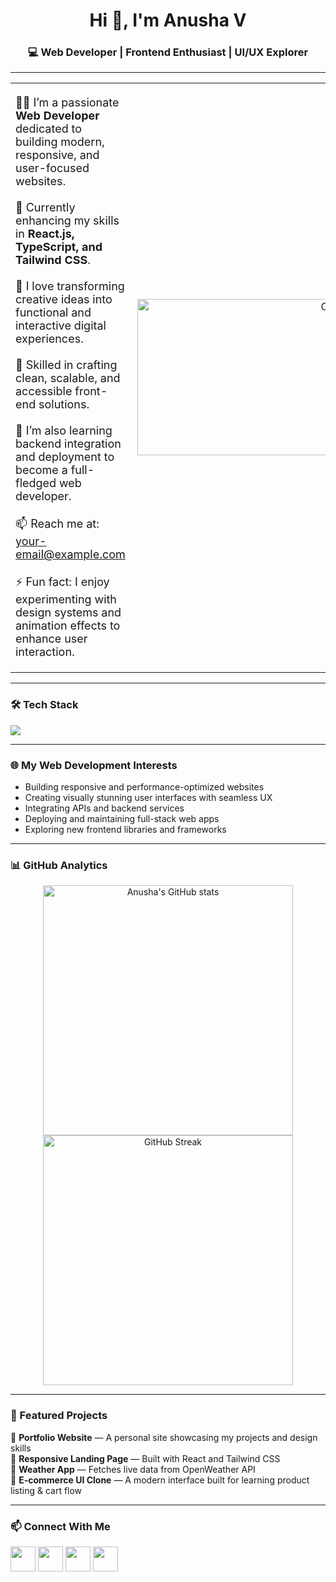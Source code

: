 <h1 align="center">Hi 👋, I'm Anusha V</h1>

<h3 align="center">💻 Web Developer | Frontend Enthusiast | UI/UX Explorer</h3>

---

<table>
  <tr>
    <td width="60%" align="left" valign="top">
      <p style="font-size:18px;">
        👩‍💻 I’m a passionate <b>Web Developer</b> dedicated to building modern, responsive, and user-focused websites.<br><br>
        🌱 Currently enhancing my skills in <b>React.js, TypeScript, and Tailwind CSS</b>.<br><br>
        🎨 I love transforming creative ideas into functional and interactive digital experiences.<br><br>
        🔧 Skilled in crafting clean, scalable, and accessible front-end solutions.<br><br>
        🚀 I’m also learning backend integration and deployment to become a full-fledged web developer.<br><br>
        📫 Reach me at: <a href="mailto:your-email@example.com">your-email@example.com</a><br><br>
        ⚡ Fun fact: I enjoy experimenting with design systems and animation effects to enhance user interaction.
      </p>
    </td>
    <td width="40%" align="right">
      <img align="right" alt="Coding" width="350" height="250" src="https://media0.giphy.com/media/v1.Y2lkPTc5MGI3NjExMGsyZGp0c3JzbXB6NzJreG1zdjdrOGM1bXdydW9wZ3VrczJjZmJ3NSZlcD12MV9pbnRlcm5hbF9naWZfYnlfaWQmY3Q9Zw/LMcB8XospGZO8UQq87/giphy.gif">
    </td>
  </tr>
</table>

---

### 🛠️ Tech Stack
<p align="left">
  <img src="https://skillicons.dev/icons?i=html,css,js,react,tailwind,bootstrap,nodejs,express,mongodb,git,github,vscode,figma" />
</p>

---

### 🌐 My Web Development Interests
- Building responsive and performance-optimized websites  
- Creating visually stunning user interfaces with seamless UX  
- Integrating APIs and backend services  
- Deploying and maintaining full-stack web apps  
- Exploring new frontend libraries and frameworks  

---

### 📊 GitHub Analytics
<p align="center">
  <img src="https://github-readme-stats.vercel.app/api?username=anushav&show_icons=true&theme=tokyonight" alt="Anusha's GitHub stats" width="400"/>
  <img src="https://github-readme-streak-stats.herokuapp.com/?user=anushav&theme=tokyonight" alt="GitHub Streak" width="400"/>
</p>

---

### 🌟 Featured Projects
🔹 **Portfolio Website** — A personal site showcasing my projects and design skills  
🔹 **Responsive Landing Page** — Built with React and Tailwind CSS  
🔹 **Weather App** — Fetches live data from OpenWeather API  
🔹 **E-commerce UI Clone** — A modern interface built for learning product listing & cart flow  

---

### 📫 Connect With Me
<p align="left">
  <a href="mailto:your-email@example.com"><img src="https://img.icons8.com/color/48/000000/gmail-new.png" width="40" /></a>
  <a href="https://www.linkedin.com/in/your-linkedin/"><img src="https://img.icons8.com/color/48/000000/linkedin.png" width="40" /></a>
  <a href="https://github.com/anushav"><img src="https://img.icons8.com/ios-glyphs/48/000000/github.png" width="40" /></a>
  <a href="https://your-portfolio-link.com"><img src="https://img.icons8.com/color/48/000000/domain.png" width="40" /></a>
</p>
